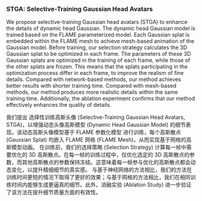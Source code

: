 ### STGA: Selective-Training Gaussian Head Avatars

We propose selective-training Gaussian head avatars (STGA) to enhance the details of dynamic head Gaussian. The dynamic head Gaussian model is trained based on the FLAME parameterized model. Each Gaussian splat is embedded within the FLAME mesh to achieve mesh-based animation of the Gaussian model. Before training, our selection strategy calculates the 3D Gaussian splat to be optimized in each frame. The parameters of these 3D Gaussian splats are optimized in the training of each frame, while those of the other splats are frozen. This means that the splats participating in the optimization process differ in each frame, to improve the realism of fine details. Compared with network-based methods, our method achieves better results with shorter training time. Compared with mesh-based methods, our method produces more realistic details within the same training time. Additionally, the ablation experiment confirms that our method effectively enhances the quality of details.

我们提出 选择性训练高斯头像 (Selective-Training Gaussian Head Avatars, STGA)，以增强动态头像高斯模型 (Dynamic Head Gaussian Model) 的细节表现。该动态高斯头像模型基于 FLAME 参数化模型 进行训练，每个高斯散点 (Gaussian Splat) 均嵌入 FLAME 网格 (FLAME Mesh)，从而实现基于网格的高斯模型动画。
在训练前，我们的选择策略 (Selection Strategy) 计算每一帧中需要优化的 3D 高斯散点。在每一帧的训练过程中，仅优化选定的 3D 高斯散点的参数，而其他高斯散点的参数保持冻结。这意味着每一帧参与优化的高斯散点都会动态变化，以提升精细细节的真实感。
与基于神经网络的方法相比，我们的方法在训练时间更短的情况下取得了更好的效果；与基于网格的方法相比，我们在相同训练时间内能够生成更逼真的细节。此外，消融实验 (Ablation Study) 进一步验证了该方法在提升细节质量方面的有效性。
